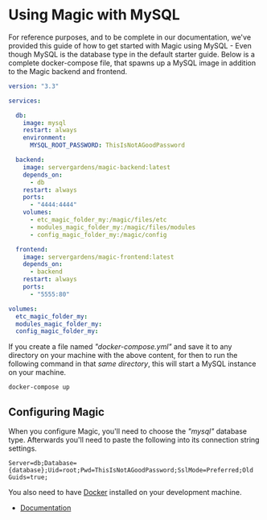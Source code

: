
# Using Magic with MySQL

For reference purposes, and to be complete in our documentation, we've provided this guide of how to
get started with Magic using MySQL - Even though MySQL is the database type in the default starter
guide. Below is a complete docker-compose file, that spawns up a MySQL image in addition to the Magic
backend and frontend.

```yaml
version: "3.3"

services:

  db:
    image: mysql
    restart: always
    environment:
      MYSQL_ROOT_PASSWORD: ThisIsNotAGoodPassword

  backend:
    image: servergardens/magic-backend:latest
    depends_on:
      - db
    restart: always
    ports:
      - "4444:4444"
    volumes:
      - etc_magic_folder_my:/magic/files/etc
      - modules_magic_folder_my:/magic/files/modules
      - config_magic_folder_my:/magic/config

  frontend:
    image: servergardens/magic-frontend:latest
    depends_on:
      - backend
    restart: always
    ports:
      - "5555:80"

volumes:
  etc_magic_folder_my:
  modules_magic_folder_my:
  config_magic_folder_my:
```

If you create a file named _"docker-compose.yml"_ and save it to any directory on your machine with the
above content, for then to run the following command in that _same directory_, this will start a MySQL
instance on your machine.

```
docker-compose up
```

## Configuring Magic

When you configure Magic, you'll need to choose the _"mysql"_ database type. Afterwards you'll need to
paste the following into its connection string settings.

```
Server=db;Database={database};Uid=root;Pwd=ThisIsNotAGoodPassword;SslMode=Preferred;Old Guids=true;
```

You also need to have [Docker](https://www.docker.com/products/docker-desktop)
installed on your development machine.

* [Documentation](/documentation/)
